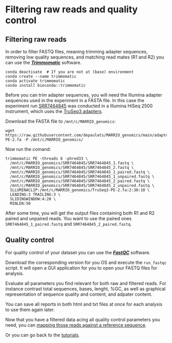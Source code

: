 # Filtering raw reads and quality control

## Filtering raw reads

In order to filter FASTQ files, meaning trimming adapter sequences, removing low quality sequences, and matching read mates (R1 and R2) you can use the [***Trimmomatic***](https://github.com/usadellab/Trimmomatic) software.

```
conda deactivate  # If you are not at (base) environment
conda create --name trimmomatic
conda activate trimmomatic
conda install bioconda::trimmomatic
```

Before you can trim adapter sequences, you will need the Illumina adapter sequences used in the experiment in a FASTA file. In this case the experiment run [SRR7464845](https://www.ncbi.nlm.nih.gov/sra/?term=SRR7464845) was conducted in a Illumina HiSeq 2500 instrument, which uses the [TruSeq3 adapters](https://github.com/depaulats/MARRIO_genomics/blob/main/adapters/TruSeq3-PE-2.fa). 

Download the FASTA file to `/mnt/c/MARRIO_genomics`:

```
wget https://raw.githubusercontent.com/depaulats/MARRIO_genomics/main/adapters/TruSeq3-PE-2.fa -P /mnt/c/MARRIO_genomics/
```

Now run the comand:

```
trimmomatic PE -threads 8 -phred33 \
  /mnt/c/MARRIO_genomics/SRR7464845/SRR7464845_1.fastq \
  /mnt/c/MARRIO_genomics/SRR7464845/SRR7464845_2.fastq \
  /mnt/c/MARRIO_genomics/SRR7464845/SRR7464845_1_paired.fastq \
  /mnt/c/MARRIO_genomics/SRR7464845/SRR7464845_1_unpaired.fastq \
  /mnt/c/MARRIO_genomics/SRR7464845/SRR7464845_2_paired.fastq \
  /mnt/c/MARRIO_genomics/SRR7464845/SRR7464845_2_unpaired.fastq \
  ILLUMINACLIP:/mnt/c/MARRIO_genomics/TruSeq3-PE-2.fa:2:30:10 \
  LEADING:3 TRAILING:3 \
  SLIDINGWINDOW:4:20 \
  MINLEN:50
```

After some time, you will get the output files containing both R1 and R2 paired and unpaired reads. You want to use the paired ones `SRR7464845_1_paired.fastq` and `SRR7464845_2_paired.fastq`.

## Quality control

For quality control of your dataset you can use the [***FastQC***](https://www.bioinformatics.babraham.ac.uk/projects/fastqc/) software.

Download the corresponding version for you OS and execute the `run_fastqc` script. It will open a GUI application for you to open your FASTQ files for analysis.

Evaluate all parameters you find relevant for both raw and filtered reads. For instance contrast total sequences, bases, lenght, %GC, as well as graphical representation of sequence quality and content, and adpater content.

You can save all reports in both html and txt files at once for each analysis to use them again later.

Now that you have a filtered data acing all quality control parameters you need, you can [mapping those reads against a reference sequence](https://github.com/depaulats/MARRIO_genomics/blob/main/map.md).

Or you can go back to the [tutorials](https://github.com/depaulats/MARRIO_genomics/blob/main/tutorials.md). 
